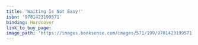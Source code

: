```yaml
---
title: 'Waiting Is Not Easy!'
isbn: '9781423199571'
binding: Hardcover
link_to_buy_page:
image_path: 'https://images.booksense.com/images/571/199/9781423199571.jpg'
---
```



